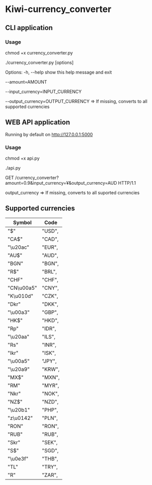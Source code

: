 # Kiwi-currency_converter
## CLI application
### Usage
chmod +x currency_converter.py

./currency_converter.py [options]

Options:
  -h, --help            show this help message and exit
  
  --amount=AMOUNT
  
  --input_currency=INPUT_CURRENCY
  
  --output_currency=OUTPUT_CURRENCY => If missing, converts to all supported currencies
## WEB API application
Running by default on http://127.0.0.1:5000
### Usage
chmod +x api.py

./api.py

GET /currency_converter?amount=0.9&input_currency=¥&output_currency=AUD HTTP/1.1

output_currency => If missing, converts to all suported currencies
## Supported currencies
Symbol|Code
----- | ---
"$" | "USD",
"CA$" | "CAD",
"\u20ac" | "EUR",
"AU$" | "AUD", 
"BGN" | "BGN", 
"R$" | "BRL",
"CHF" | "CHF",
"CN\u00a5" | "CNY",
"K\u010d" | "CZK",
"Dkr" | "DKK",
"\u00a3" | "GBP",
"HK$" | "HKD",
"Rp" | "IDR",
"\u20aa" | "ILS",
"Rs" | "INR",
"Ikr" | "ISK",
"\u00a5" | "JPY",
"\u20a9" | "KRW",
"MX$" | "MXN",
"RM" | "MYR",
"Nkr" | "NOK",
"NZ$" | "NZD",
"\u20b1" | "PHP",
"z\u0142" | "PLN",
"RON" | "RON",
"RUB" | "RUB",
"Skr" | "SEK",
"S$" | "SGD",
"\u0e3f" | "THB",
"TL" | "TRY",
"R" | "ZAR",
